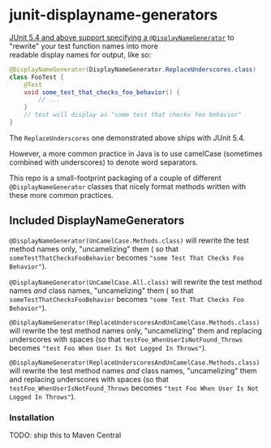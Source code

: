 # junit-displayname-generators

[JUnit 5.4 and above support specifying a `@DisplayNameGenerator`](https://junit.org/junit5/docs/current/user-guide/#writing-tests-display-name-generator) to "rewrite" your test function names into more  
readable display names for output, like so:

```java
@DisplayNameGenerator(DisplayNameGenerator.ReplaceUnderscores.class)
class FooTest {
    @Test
    void some_test_that_checks_foo_behavior() {
        // ...
    } 
    // test will display as "some test that checks foo behavior"
}
```

The `ReplaceUnderscores` one demonstrated above ships with JUnit 5.4.

However, a more common practice in Java is to use camelCase (sometimes
combined with underscores) to denote word separators.

This repo is a small-footprint packaging of a couple of different `@DisplayNameGenerator` classes
that nicely format methods written with these more common practices.

## Included DisplayNameGenerators

`@DisplayNameGenerator(UnCamelCase.Methods.class)` will rewrite the test method names only, "uncamelizing" them (
so that `someTestThatChecksFooBehavior` becomes `"some Test That Checks Foo Behavior"`).

`@DisplayNameGenerator(UnCamelCase.All.class)` will rewrite the test method names *and* class names, "uncamelizing" them (
so that `someTestThatChecksFooBehavior` becomes `"some Test That Checks Foo Behavior"`).

`@DisplayNameGenerator(ReplaceUnderscoresAndUnCamelCase.Methods.class)` will rewrite the test method names only, 
"uncamelizing" them and replacing underscores with spaces (so that `testFoo_WhenUserIsNotFound_Throws` becomes `"test Foo When User Is Not Logged In Throws"`).

`@DisplayNameGenerator(ReplaceUnderscoresAndUnCamelCase.Methods.class)` will rewrite the test method names *and* class 
names, 
"uncamelizing" them and replacing underscores with spaces (so that `testFoo_WhenUserIsNotFound_Throws` becomes `"test Foo When User Is Not Logged In Throws"`).

### Installation
TODO: ship this to Maven Central
